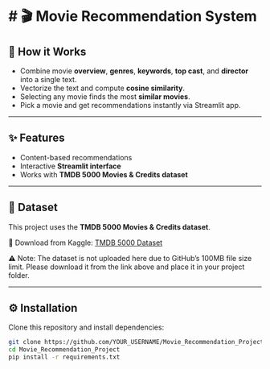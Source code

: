 # # 🎬 Movie Recommendation System

## 🚀 How it Works
- Combine movie **overview**, **genres**, **keywords**, **top cast**, and **director** into a single text.  
- Vectorize the text and compute **cosine similarity**.  
- Selecting any movie finds the most **similar movies**.  
- Pick a movie and get recommendations instantly via Streamlit app.

---

## ✨ Features
- Content-based recommendations  
- Interactive **Streamlit interface**  
- Works with **TMDB 5000 Movies & Credits dataset**

---

## 📂 Dataset
This project uses the **TMDB 5000 Movies & Credits dataset**.  

🔗 Download from Kaggle: [TMDB 5000 Dataset](https://www.kaggle.com/datasets/tmdb/tmdb-movie-metadata)  

⚠️ Note: The dataset is not uploaded here due to GitHub’s 100MB file size limit. Please download it from the link above and place it in your project folder.

---

## ⚙️ Installation
Clone this repository and install dependencies:

```bash
git clone https://github.com/YOUR_USERNAME/Movie_Recommendation_Project.git
cd Movie_Recommendation_Project
pip install -r requirements.txt
